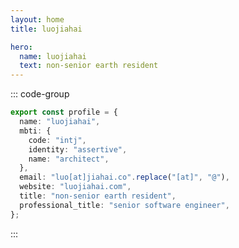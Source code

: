 ```yaml
---
layout: home
title: luojiahai

hero:
  name: luojiahai
  text: non-senior earth resident
---
```


::: code-group

```ts [profile.ts] :line-numbers
export const profile = {
  name: "luojiahai",
  mbti: {
    code: "intj",
    identity: "assertive",
    name: "architect",
  },
  email: "luo[at]jiahai.co".replace("[at]", "@"),
  website: "luojiahai.com",
  title: "non-senior earth resident",
  professional_title: "senior software engineer",
};
```

:::
